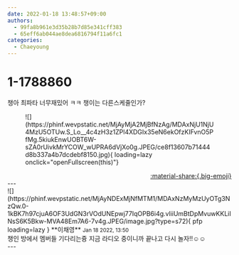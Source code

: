 ```yaml
---
date: 2022-01-18 13:48:57+09:00
authors:
  - 99fa8b961e3d35b28b7d85e341cff383
  - 65eff6ab044ae8dea6816794f11a6fc1
categories:
  - Chaeyoung
---
```


# 1-1788860

<div class="post-container" markdown="1">
<div class="content-container md-sidebar__scrollwrap" markdown="1">

챙아 최파타 너무재밌어 ㅋㅋ 챙이는 다른스케줄인가?
<figure markdown="1">
![](https://phinf.wevpstatic.net/MjAyMjA2MjBfNzAg/MDAxNjU1NjU4MzU5OTUw.S_Lo__4c4zH3z1ZPl4XDGIx35eN6ekOfzKIFvnO5PfMg.5kiukEnwUOBT6W-sZA0rUivkMrYCOW_wUPRA6dVjXo0g.JPEG/ce8f13607b71444d8b337a4b7dcdebf8150.jpg){ loading=lazy onclick="openFullscreen(this)"}
</figure>


</div>
</div>

<div style="text-align: right;" markdown="1">
<a href="https://weverse.io/fromis9/fanpost/1-1788860" style="text-align: right;">:material-share:{.big-emoji}</a>
</div>
---

<div class="comments-container md-sidebar__scrollwrap" markdown="1">
<div class="comment" markdown="1">
<div class='id-container' markdown="1">
![](https://phinf.wevpstatic.net/MjAyNDExMjNfMTM1/MDAxNzMyMzUyOTg3NzQw.0-1kBK7h97cjuA6OF3UdGN3rVOdUNEpwj77IqOPB6i4g.vliiUmBtDpMvuwKKLiINsS6K5Bkw-MVA48Em7A6-7v4g.JPEG/image.jpg?type=s72){ pfp loading=lazy }
**<span class="artist">이채영</span>** <small>Jan 18 2022, 13:50</small><br>
</div>
<div class='comment-body' markdown="1">
챙인 방에서 멤버들 기다리는즁 지금 라디오 중이니까 끝나고 다시 놀자!!☺️☺️
</div>
</div>
</div>
---
